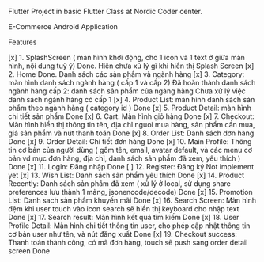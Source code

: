 Flutter Project in basic Flutter Class at Nordic Coder center.

E-Commerce Android Application

Features

[x] 1. SplashScreen ( màn hình khởi động, cho 1 icon và 1 text ở giữa màn hình, nội dung tuỳ ý)
Done. Hiện chưa xử lý gì khi hiển thị Splash Screen
[x] 2. Home
Done. Danh sách các sản phẩm và ngành hàng 
[x] 3. Category: màn hình danh sách ngành hàng ( cấp 1 và cấp 2)
Đã hoàn thành danh sách ngành hàng cấp 2: danh sách sản phẩm của ngàng hàng
Chưa xử lý việc danh sách ngành hàng có cấp 1
[x] 4. Product List: màn hình danh sách sản phẩm theo ngành hàng ( category id )
Done
[x] 5. Product Detail: màn hình chi tiết sản phẩm
Done
[x] 6. Cart: Màn hình giỏ hàng
Done
[x] 7. Checkout: Màn hình hiển thị thông tin tên, địa chỉ nguoi mua hàng, sản phẩm cần mua, giá sản phẩm và nút thanh toán
Done
[x] 8. Order List: Danh sách đơn hàng
Done
[x] 9. Order Detail: Chi tiết đơn hàng
Done
[x] 10. Main Profile: Thông tin cơ bản của người dùng ( gồm tên, email, avatar default, và các menu cơ bản vd mục đơn hàng, địa chỉ, danh sách sản phẩm đã xem, yêu thích )
Done
[x] 11. Login: Đăng nhập
Done
[ ] 12. Register: Đăng ký
Not implement yet
[x] 13. Wish List: Danh sách sản phẩm yêu thích
Done
[x] 14. Product Recently: Danh sách sản phẩm đã xem ( xử lý ở local, sử dụng share preferences lưu thành 1 mảng, jsonencode/decode)
Done
[x] 15. Promotion List: Danh sach sản phẩm khuyến mãi
Done
[x] 16. Search Screen: Màn hình đệm khi user touch vào icon search sẽ hiển thị keyboard cho nhập text
Done
[x] 17. Search result: Màn hình kết quả tìm kiếm
Done
[x] 18. User Profile Detail: Màn hình chi tiết thông tin user, cho phép cập nhật thông tin cơ bản user như tên, và nút đăng xuất
Done
[x] 19. Checkout success: Thanh toán thành công, có mã đơn hàng, touch sẽ push sang order detail screen
Done
